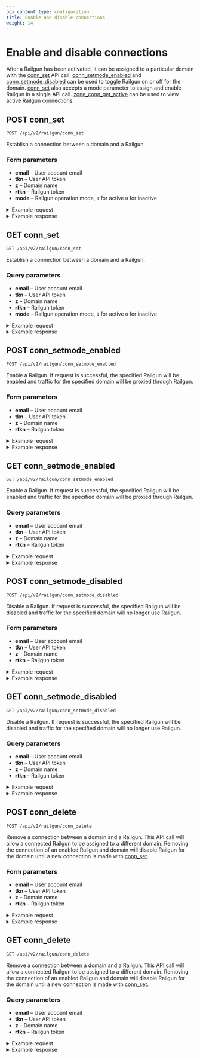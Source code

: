 ```yaml
---
pcx_content_type: configuration
title: Enable and disable connections
weight: 14
---
```


# Enable and disable connections

After a Railgun has been activated, it can be assigned to a particular domain with the [conn_set](/railgun/user-guide/client-api/enable-and-disable-connections/#post-conn_set) API call. [conn_setmode_enabled](/railgun/user-guide/client-api/enable-and-disable-connections/#post-conn_setmode_enabled) and [conn_setmode_disabled](/railgun/user-guide/client-api/enable-and-disable-connections/#post-conn_setmode_disabled) can be used to toggle Railgun on or off for the domain. [conn_set](/railgun/user-guide/client-api/enable-and-disable-connections/#post-conn_set) also accepts a mode parameter to assign and enable Railgun in a single API call. [zone_conn_get_active](/railgun/user-guide/client-api/list-railgun-details/#post-zone_conn_get_active) can be used to view active Railgun connections.

## POST conn_set

`POST /api/v2/railgun/conn_set`

Establish a connection between a domain and a Railgun.

### Form parameters

- **email** – User account email
- **tkn** – User API token
- **z** – Domain name
- **rtkn** – Railgun token
- **mode** – Railgun operation mode, `1` for active `0` for inactive

<details>
<summary>Example request</summary>
<div>

```txt
POST /api/v2/railgun/conn_set HTTP/1.1
Host: www.cloudflare.com
Accept: */*
Content-Type: application/x-www-form-urlencoded

Example form parameters:

email=user%40cloudflare.com
tkn=a1b2c3d4e5f6g7h8i9j0k1l2m3n4o5pp
rtkn=7h8i9j0k1l2m3n4o5p6q7r8id9h0j1l
mode=0
z=example.com
```

</div>
</details>

<details>
<summary>Example response</summary>
<div>

HTTP/1.1 200 OK
Content-Type: application/json

```json
{
	"msg": null,
	"response": {
		"act": "railgun_conn_set",
		"railgun_id": "1"
	},
	"result": "success"
}
```

</div>
</details>

## GET conn_set

`GET /api/v2/railgun/conn_set`

Establish a connection between a domain and a Railgun.

### Query parameters

- **email** – User account email
- **tkn** – User API token
- **z** – Domain name
- **rtkn** – Railgun token
- **mode** – Railgun operation mode, `1` for active `0` for inactive

<details>
<summary>Example request</summary>
<div>

```txt
GET /api/v2/railgun/conn_set?email=&tkn=&rtkn=&z=&mode= HTTP/1.1
Host: www.cloudflare.com
Accept: */*
Content-Type: application/x-www-form-urlencoded

Example query string parameters:

email=user%40cloudflare.com
tkn=a1b2c3d4e5f6g7h8i9j0k1l2m3n4o5pp
rtkn=7h8i9j0k1l2m3n4o5p6q7r8id9h0j1l
mode=0
z=example.com
```

</div>
</details>

<details>
<summary>Example response</summary>
<div>

HTTP/1.1 200 OK
Content-Type: application/json

```json
{
	"msg": null,
	"response": {
		"act": "railgun_conn_set",
		"railgun_id": "1"
	},
	"result": "success"
}
```

</div>
</details>

## POST conn_setmode_enabled

`POST /api/v2/railgun/conn_setmode_enabled`

Enable a Railgun. If request is successful, the specified Railgun will be enabled and traffic for the specified domain will be proxied through Railgun.

### Form parameters

- **email** – User account email
- **tkn** – User API token
- **z** – Domain name
- **rtkn** – Railgun token

<details>
<summary>Example request</summary>
<div>

```txt
POST /api/v2/railgun/conn_setmode_enabled HTTP/1.1
Host: www.cloudflare.com
Accept: */*
Content-Type: application/x-www-form-urlencoded

Example form parameters:

email=user%40cloudflare.com
tkn=a1b2c3d4e5f6g7h8i9j0k1l2m3n4o5pp
rtkn=7h8i9j0k1l2m3n4o5p6q7r8id9h0j1l
z=example.com
```

</div>
</details>

<details>
<summary>Example response</summary>
<div>

HTTP/1.1 200 OK
Content-Type: application/json

```json
{
	"msg": null,
	"response": {
		"act": "railgun_conn_setmode_enabled",
		"railgun_id": "1"
	},
	"result": "success"
}
```

</div>
</details>

## GET conn_setmode_enabled

`GET /api/v2/railgun/conn_setmode_enabled`

Enable a Railgun. If request is successful, the specified Railgun will be enabled and traffic for the specified domain will be proxied through Railgun.

### Query parameters

- **email** – User account email
- **tkn** – User API token
- **z** – Domain name
- **rtkn** – Railgun token

<details>
<summary>Example request</summary>
<div>

```txt
GET /api/v2/railgun/conn_setmode_enabled?email=&tkn=&rtkn=&z= HTTP/1.1
Host: www.cloudflare.com
Accept: */*
Content-Type: application/x-www-form-urlencoded

Example query string parameters:

email=user%40cloudflare.com
tkn=a1b2c3d4e5f6g7h8i9j0k1l2m3n4o5pp
rtkn=7h8i9j0k1l2m3n4o5p6q7r8id9h0j1l
z=example.com
```

</div>
</details>

<details>
<summary>Example response</summary>
<div>

HTTP/1.1 200 OK
Content-Type: application/json

```json
{
	"msg": null,
	"response": {
		"act": "railgun_conn_setmode_enabled",
		"railgun_id": "1"
	},
	"result": "success"
}
```

</div>
</details>

## POST conn_setmode_disabled

`POST /api/v2/railgun/conn_setmode_disabled`

Disable a Railgun. If request is successful, the specified Railgun will be disabled and traffic for the specified domain will no longer use Railgun.

### Form parameters

- **email** – User account email
- **tkn** – User API token
- **z** – Domain name
- **rtkn** – Railgun token

<details>
<summary>Example request</summary>
<div>

```txt
POST /api/v2/railgun/conn_setmode_disabled HTTP/1.1
Host: www.cloudflare.com
Accept: */*
Content-Type: application/x-www-form-urlencoded

Example form parameters:

email=user%40cloudflare.com
tkn=a1b2c3d4e5f6g7h8i9j0k1l2m3n4o5p
rtkn=7h8i9j0k1l2m3n4o5p6q7r8id9h0j1l
z=example.com
```

</div>
</details>

<details>
<summary>Example response</summary>
<div>

HTTP/1.1 200 OK
Content-Type: application/json

```json
{
	"msg": null,
	"response": {
		"act": "railgun_conn_setmode_disabled",
		"railgun_id": "1"
	},
	"result": "success"
}
```

</div>
</details>

## GET conn_setmode_disabled

`GET /api/v2/railgun/conn_setmode_disabled`

Disable a Railgun. If request is successful, the specified Railgun will be disabled and traffic for the specified domain will no longer use Railgun.

### Query parameters

- **email** – User account email
- **tkn** – User API token
- **z** – Domain name
- **rtkn** – Railgun token

<details>
<summary>Example request</summary>
<div>

```txt
GET /api/v2/railgun/conn_setmode_disabled?email=&tkn=&rtkn=&z= HTTP/1.1
Host: www.cloudflare.com
Accept: */*
Content-Type: application/x-www-form-urlencoded

Example query string parameters:

email=user%40cloudflare.com
tkn=a1b2c3d4e5f6g7h8i9j0k1l2m3n4o5p
rtkn=7h8i9j0k1l2m3n4o5p6q7r8id9h0j1l
z=example.com
```

</div>
</details>

<details>
<summary>Example response</summary>
<div>

HTTP/1.1 200 OK
Content-Type: application/json

```json
{
	"msg": null,
	"response": {
		"act": "railgun_conn_setmode_disabled",
		"railgun_id": "1"
	},
	"result": "success"
}
```

</div>
</details>

## POST conn_delete

`POST /api/v2/railgun/conn_delete`

Remove a connection between a domain and a Railgun. This API call will allow a connected Railgun to be assigned to a different domain. Removing the connection of an enabled Railgun and domain will disable Railgun for the domain until a new connection is made with [conn_set](/railgun/user-guide/client-api/enable-and-disable-connections/#post-conn_set).

### Form parameters

- **email** – User account email
- **tkn** – User API token
- **z** – Domain name
- **rtkn** – Railgun token

<details>
<summary>Example request</summary>
<div>

```txt
POST /api/v2/railgun/conn_delete HTTP/1.1
Host: www.cloudflare.com
Accept: */*
Content-Type: application/x-www-form-urlencoded

Example form parameters:

email=user%40cloudflare.com
tkn=a1b2c3d4e5f6g7h8i9j0k1l2m3n4o5p
rtkn=7h8i9j0k1l2m3n4o5p6q7r8id9h0j1l
z=example.com
```

</div>
</details>

<details>
<summary>Example response</summary>
<div>

HTTP/1.1 200 OK
Content-Type: application/json

```json
{
	"msg": null,
	"response": {
		"act": "railgun_conn_delete",
		"railgun_id": "1"
	},
	"result": "success"
}
```

</div>
</details>

## GET conn_delete

`GET /api/v2/railgun/conn_delete`

Remove a connection between a domain and a Railgun. This API call will allow a connected Railgun to be assigned to a different domain. Removing the connection of an enabled Railgun and domain will disable Railgun for the domain until a new connection is made with [conn_set](/railgun/user-guide/client-api/enable-and-disable-connections/#post-conn_set).

### Query parameters

- **email** – User account email
- **tkn** – User API token
- **z** – Domain name
- **rtkn** – Railgun token

<details>
<summary>Example request</summary>
<div>

```txt
GET /api/v2/railgun/conn_delete?email=&tkn=&rtkn=&z= HTTP/1.1
Host: www.cloudflare.com
Accept: */*
Content-Type: application/x-www-form-urlencoded

Example query string parameters:

email=user%40cloudflare.com
tkn=a1b2c3d4e5f6g7h8i9j0k1l2m3n4o5p
rtkn=7h8i9j0k1l2m3n4o5p6q7r8id9h0j1l
z=example.com
```

</div>
</details>

<details>
<summary>Example response</summary>
<div>

HTTP/1.1 200 OK
Content-Type: application/json

```json
{
	"msg": null,
	"response": {
		"act": "railgun_conn_delete",
		"railgun_id": "1"
	},
	"result": "success"
}
```

</div>
</details>
